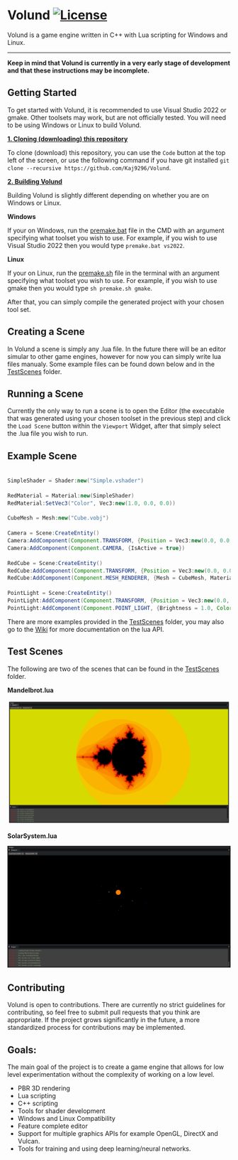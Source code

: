 # Volund [![License](https://img.shields.io/badge/licence-MIT-green)](https://github.com/Kaj9296/Volund/blob/main/LICENSE)


Volund is a game engine written in C++ with Lua scripting for Windows and Linux.

***

**Keep in mind that Volund is currently in a very early stage of development and that these instructions may be incomplete.**

## Getting Started

To get started with Volund, it is recommended to use Visual Studio 2022 or gmake. Other toolsets may work, but are not officially tested. You will need to be using Windows or Linux to build Volund.

<ins>**1. Cloning (downloading) this repository**</ins>

To clone (download) this repository, you can use the ```Code``` button at the top left of the screen, or use the following command if you have git installed ```git clone --recursive https://github.com/Kaj9296/Volund```.

<ins>**2. Building Volund**</ins>

Building Volund is slightly different depending on whether you are on Windows or Linux.

**Windows**

If your on Windows, run the [premake.bat](https://github.com/Kaj9296/Volund-2/blob/main/premake.bat) file in the CMD with an argument specifying what toolset you wish to use. For example, if you wish to use Visual Studio 2022 then you would type ```premake.bat vs2022```.

**Linux**

If your on Linux, run the [premake.sh](https://github.com/Kaj9296/Volund-2/blob/main/premake.sh) file in the terminal with an argument specifying what toolset you wish to use. For example, if you wish to use gmake then you would type ```sh premake.sh gmake```.

After that, you can simply compile the generated project with your chosen tool set.

## Creating a Scene

In Volund a scene is simply any .lua file. In the future there will be an editor simular to other game engines, however for now you can simply write lua files manualy. Some example files can be found down below and in the [TestScenes](https://github.com/Kaj9296/Volund/tree/main/TestScenes) folder.

## Running a Scene

Currently the only way to run a scene is to open the Editor (the executable that was generated using your chosen toolset in the previous step) and click the ```Load Scene``` button within the ```Viewport``` Widget, after that simply select the .lua file you wish to run.

## Example Scene

```java

SimpleShader = Shader:new("Simple.vshader")

RedMaterial = Material:new(SimpleShader)
RedMaterial:SetVec3("Color", Vec3:new(1.0, 0.0, 0.0))

CubeMesh = Mesh:new("Cube.vobj")

Camera = Scene:CreateEntity()
Camera:AddComponent(Component.TRANSFORM, {Position = Vec3:new(0.0, 0.0, 4.0)})
Camera:AddComponent(Component.CAMERA, {IsActive = true})

RedCube = Scene:CreateEntity()
RedCube:AddComponent(Component.TRANSFORM, {Position = Vec3:new(0.0, 0.0, 0.0)})
RedCube:AddComponent(Component.MESH_RENDERER, {Mesh = CubeMesh, Material = RedMaterial})

PointLight = Scene:CreateEntity()
PointLight:AddComponent(Component.TRANSFORM, {Position = Vec3:new(0.0, 5.0, 5.0)})
PointLight:AddComponent(Component.POINT_LIGHT, {Brightness = 1.0, Color = Vec3:new(1.0, 1.0, 1.0)})
```

There are more examples provided in the [TestScenes](https://github.com/Kaj9296/Volund/tree/main/TestScenes) folder, you may also go to the [Wiki](https://github.com/Kaj9296/Volund/wiki) for more documentation on the lua API.

## Test Scenes

The following are two of the scenes that can be found in the [TestScenes](https://github.com/Kaj9296/Volund/tree/main/TestScenes) folder.

**Mandelbrot.lua**

![Alt text](Resources/Mandelbrot_Screenshot.png "Mandelbrot")

**SolarSystem.lua**

![Alt text](Resources/SolarSystem_Screenshot.png "SolarSystem")

## Contributing

Volund is open to contributions. There are currently no strict guidelines for contributing, so feel free to submit pull requests that you think are appropriate. If the project grows significantly in the future, a more standardized process for contributions may be implemented.

## Goals:

The main goal of the project is to create a game engine that allows for low level experimentation without the complexity of working on a low level.

- PBR 3D rendering
- Lua scripting
- C++ scripting
- Tools for shader development
- Windows and Linux Compatibility
- Feature complete editor
- Support for multiple graphics APIs for example OpenGL, DirectX and Vulcan.
- Tools for training and using deep learning/neural networks.
